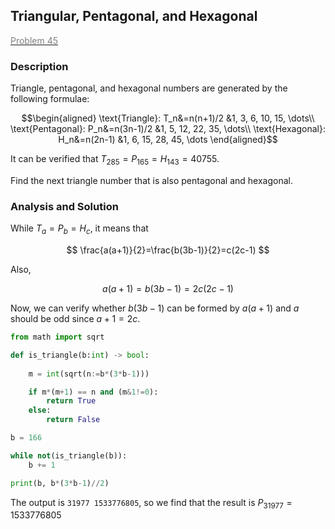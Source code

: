 ## Triangular, Pentagonal, and Hexagonal

[<font color='gray'>Problem 45</font>](https://projecteuler.net/problem=45 "Click to jump")

### Description

Triangle, pentagonal, and hexagonal numbers are generated by the following formulae:

$$\begin{aligned}
\text{Triangle}: T_n&=n(n+1)/2 &1, 3, 6, 10, 15, \dots\\
\text{Pentagonal}: P_n&=n(3n-1)/2 &1, 5, 12, 22, 35, \dots\\
\text{Hexagonal}: H_n&=n(2n-1) &1, 6, 15, 28, 45, \dots
\end{aligned}$$

It can be verified that $T_{285} = P_{165} = H_{143} = 40755$.

Find the next triangle number that is also pentagonal and hexagonal.

### Analysis and Solution

While $T_a=P_b=H_c$, it means that

$$ \frac{a(a+1)}{2}=\frac{b(3b-1)}{2}=c(2c-1) $$

Also,

$$ a(a+1) = b(3b-1) = 2c(2c-1) $$

Now, we can verify whether $b(3b-1)$ can be formed by $a(a+1)$ and $a$ should be odd since $a+1=2c$.

```python
from math import sqrt

def is_triangle(b:int) -> bool:
    
    m = int(sqrt(n:=b*(3*b-1)))

    if m*(m+1) == n and (m&1!=0):
        return True
    else:
        return False

b = 166

while not(is_triangle(b)):
    b += 1

print(b, b*(3*b-1)//2)
```

The output is `31977 1533776805`, so we find that the result is $P_{31977}=1533776805$
